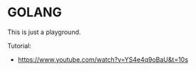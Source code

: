 # GOLANG

This is just a playground.

Tutorial:
- https://www.youtube.com/watch?v=YS4e4q9oBaU&t=10s
